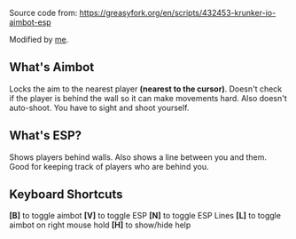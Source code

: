 Source code from: <https://greasyfork.org/en/scripts/432453-krunker-io-aimbot-esp>

Modified by [me](https://github.com/hoangtran0410).

## What's Aimbot

Locks the aim to the nearest player **(nearest to the cursor)**. Doesn't check if the player is behind the wall so it can make movements hard. Also doesn't auto-shoot. You have to sight and shoot yourself.

## What's ESP?

Shows players behind walls. Also shows a line between you and them. Good for keeping track of players who are behind you.

## Keyboard Shortcuts

**[B]** to toggle aimbot
**[V]** to toggle ESP
**[N]** to toggle ESP Lines
**[L]** to toggle aimbot on right mouse hold
**[H]** to show/hide help
